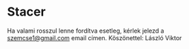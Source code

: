 # Stacer
Ha valami rosszul lenne fordítva esetleg, kérlek jelezd a szemcse1@gmail.com email címen.
Köszönettel: László Viktor

